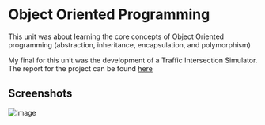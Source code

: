 # Object Oriented Programming
This unit was about learning the core concepts of Object Oriented programming (abstraction, inheritance, encapsulation, and polymorphism)

My final for this unit was the development of a Traffic Intersection Simulator. The report for the project can be found [here](https://drive.google.com/file/d/1-6_QMUZGuX-VyO6G5A-N8ZGVSvmeHaW6/view?usp=sharing)

## Screenshots
![image](https://user-images.githubusercontent.com/53892067/204209287-4e6a1918-eb1a-4f29-91eb-4acb30afda30.png)
